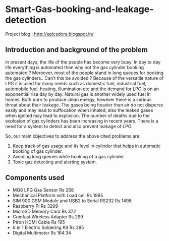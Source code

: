 ﻿# Smart-Gas-booking-and-leakage-detection

Project blog : http://epicsdora.blogspot.in/

## Introduction and background of the problem

  In present days, the life of the people has become very busy. In day to day life everything is automated then why not the gas cylinder booking automated ? Moreover, most of the people stand in long queues for booking the gas cylinders.. Can’t this be avoided ? Because of the versatile nature of LPG it is used for many needs such as domestic fuel, industrial fuel, automobile fuel, heating, illumination etc and the demand for LPG is on an exponential rise day by day. Natural gas is another widely used fuel in homes. Both burn to produce clean energy, however there is a serious threat about their leakage. The gases being heavier than air do not disperse easily and may lead to suffocation when inhaled; also the leaked gases when ignited may lead to explosion. The number of deaths due to the explosion of gas cylinders has been increasing in recent years. There is  a need for a system to detect and also prevent leakage of LPG.

So, our main objectives to address the above cited problems are:  
1. Keep track of gas usage and its level in cylinder that helps in automatic booking of gas cylinder.  
2. Avoiding long queues while booking of a gas cylinder.  
3. Toxic gas detecting and alerting system.  


## Components used

* MQ6 LPG Gas Sensor  Rs 268 
* Mechanical Platform with Load cell Rs 1995
* SIM 900 GSM Module and USB2 to Serial RS232 Rs 1498
* Raspberry Pi Rs 3299
* MicroSD Memory Card Rs 372
* Comfast Wireless Adapter Rs 299
* Ptron HDMI Cable Rs 195
* 6 in 1 Electric Soldering Kit  Rs 285
* Digital Multimeter Rs 164.34

